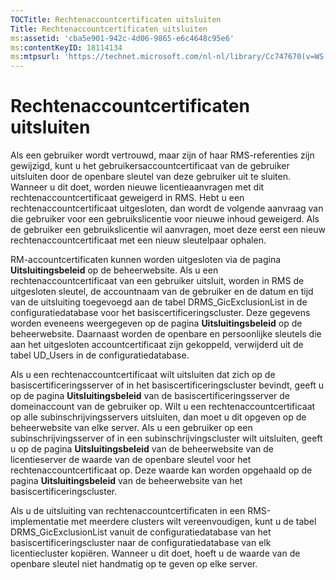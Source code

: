 ```yaml
---
TOCTitle: Rechtenaccountcertificaten uitsluiten
Title: Rechtenaccountcertificaten uitsluiten
ms:assetid: 'cba5e901-942c-4d06-9865-e6c4648c95e6'
ms:contentKeyID: 18114134
ms:mtpsurl: 'https://technet.microsoft.com/nl-nl/library/Cc747670(v=WS.10)'
---
```


Rechtenaccountcertificaten uitsluiten
=====================================

Als een gebruiker wordt vertrouwd, maar zijn of haar RMS-referenties zijn gewijzigd, kunt u het gebruikersaccountcertificaat van de gebruiker uitsluiten door de openbare sleutel van deze gebruiker uit te sluiten. Wanneer u dit doet, worden nieuwe licentieaanvragen met dit rechtenaccountcertificaat geweigerd in RMS. Hebt u een rechtenaccountcertificaat uitgesloten, dan wordt de volgende aanvraag van die gebruiker voor een gebruikslicentie voor nieuwe inhoud geweigerd. Als de gebruiker een gebruikslicentie wil aanvragen, moet deze eerst een nieuw rechtenaccountcertificaat met een nieuw sleutelpaar ophalen.

RM-accountcertificaten kunnen worden uitgesloten via de pagina **Uitsluitingsbeleid** op de beheerwebsite. Als u een rechtenaccountcertificaat van een gebruiker uitsluit, worden in RMS de uitgesloten sleutel, de accountnaam van de gebruiker en de datum en tijd van de uitsluiting toegevoegd aan de tabel DRMS\_GicExclusionList in de configuratiedatabase voor het basiscertificeringscluster. Deze gegevens worden eveneens weergegeven op de pagina **Uitsluitingsbeleid** op de beheerwebsite. Daarnaast worden de openbare en persoonlijke sleutels die aan het uitgesloten accountcertificaat zijn gekoppeld, verwijderd uit de tabel UD\_Users in de configuratiedatabase.

Als u een rechtenaccountcertificaat wilt uitsluiten dat zich op de basiscertificeringsserver of in het basiscertificeringscluster bevindt, geeft u op de pagina **Uitsluitingsbeleid** van de basiscertificeringsserver de domeinaccount van de gebruiker op. Wilt u een rechtenaccountcertificaat op alle subinschrijvingsservers uitsluiten, dan moet u dit opgeven op de beheerwebsite van elke server. Als u een gebruiker op een subinschrijvingsserver of in een subinschrijvingscluster wilt uitsluiten, geeft u op de pagina **Uitsluitingsbeleid** van de beheerwebsite van de licentieserver de waarde van de openbare sleutel voor het rechtenaccountcertificaat op. Deze waarde kan worden opgehaald op de pagina **Uitsluitingsbeleid** van de beheerwebsite van het basiscertificeringscluster.

Als u de uitsluiting van rechtenaccountcertificaten in een RMS-implementatie met meerdere clusters wilt vereenvoudigen, kunt u de tabel DRMS\_GicExclusionList vanuit de configuratiedatabase van het basiscertificeringscluster naar de configuratiedatabase van elk licentiecluster kopiëren. Wanneer u dit doet, hoeft u de waarde van de openbare sleutel niet handmatig op te geven op elke server.
